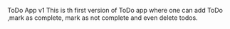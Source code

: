 ToDo App v1
This is th first version of ToDo app where one can add ToDo ,mark as complete, mark as not complete and even delete todos.
